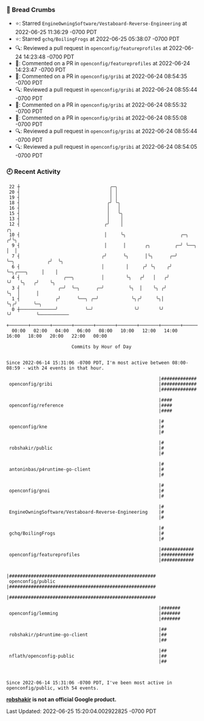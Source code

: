 ### 🍞 Bread Crumbs

 * ⭐️: Starred `EngineOwningSoftware/Vestaboard-Reverse-Engineering` at 2022-06-25 11:36:29 -0700 PDT
 * ⭐️: Starred `gchq/BoilingFrogs` at 2022-06-25 05:38:07 -0700 PDT
 * 🔍: Reviewed a pull request in  `openconfig/featureprofiles` at 2022-06-24 14:23:48 -0700 PDT
 * 💬: Commented on a PR in  `openconfig/featureprofiles` at 2022-06-24 14:23:47 -0700 PDT
 * 💬: Commented on a PR in  `openconfig/gribi` at 2022-06-24 08:54:35 -0700 PDT
 * 🔍: Reviewed a pull request in  `openconfig/gribi` at 2022-06-24 08:55:44 -0700 PDT
 * 💬: Commented on a PR in  `openconfig/gribi` at 2022-06-24 08:55:32 -0700 PDT
 * 💬: Commented on a PR in  `openconfig/gribi` at 2022-06-24 08:55:08 -0700 PDT
 * 🔍: Reviewed a pull request in  `openconfig/gribi` at 2022-06-24 08:55:44 -0700 PDT
 * 🔍: Reviewed a pull request in  `openconfig/gribi` at 2022-06-24 08:54:05 -0700 PDT

### 🕘 Recent Activity
```
 22 ┼                                 ╭─╮
 20 ┤                                 │ │
 19 ┤                                 │ │
 18 ┤                                ╭╯ ╰╮
 16 ┤                                │   │
 15 ┤                                │   ╰╮
 13 ┤                                │    │
 12 ┤                               ╭╯    │                                           ╭╮
 10 ┤                               │     ╰╮                    ╭─╮                  ╭╯╰╮
  9 ┤                               │      │       ╭╮         ╭─╯ ╰──╮               │  │
  7 ┤                              ╭╯      ╰╮      │╰╮      ╭─╯      ╰─╮            ╭╯  ╰╮
  6 ┤                              │        │     ╭╯ ╰╮    ╭╯          ╰─╮╭───╮     │    │
  4 ┤                ╭──╮          │        ╰╮   ╭╯   │   ╭╯             ╰╯   ╰╮   ╭╯    ╰╮
  3 ┤              ╭─╯  ╰─╮      ╭─╯         ╰╮  │    ╰╮ ╭╯                    ╰╮  │      │
  1 ┤             ╭╯      ╰──╮ ╭─╯            ╰╮╭╯     ╰╮│                      ╰╮╭╯      ╰─╮
  0 ┼─────────────╯          ╰─╯               ╰╯       ╰╯                       ╰╯         ╰───────────
    +───────+───────+───────+───────+───────+───────+───────+───────+───────+───────+───────+───────+────
  00:00   02:00   04:00   06:00   08:00   10:00   12:00   14:00   16:00   18:00   20:00   22:00   00:00   

						Commits by Hour of Day


Since 2022-06-14 15:31:06 -0700 PDT, I'm most active between 08:00-08:59 - with 24 events in that hour.

```



```
                                                        |#############
 openconfig/gribi                                       |#############
                                                        |#############

                                                        |####
 openconfig/reference                                   |####
                                                        |####

                                                        |#
 openconfig/kne                                         |#
                                                        |#

                                                        |#
 robshakir/public                                       |#
                                                        |#

                                                        |#
 antoninbas/p4runtime-go-client                         |#
                                                        |#

                                                        |#
 openconfig/gnoi                                        |#
                                                        |#

                                                        |#
 EngineOwningSoftware/Vestaboard-Reverse-Engineering    |#
                                                        |#

                                                        |#
 gchq/BoilingFrogs                                      |#
                                                        |#

                                                        |############
 openconfig/featureprofiles                             |############
                                                        |############

                                                        |######################################################
 openconfig/public                                      |######################################################
                                                        |######################################################

                                                        |#######
 openconfig/lemming                                     |#######
                                                        |#######

                                                        |##
 robshakir/p4runtime-go-client                          |##
                                                        |##

                                                        |##
 nflath/openconfig-public                               |##
                                                        |##



Since 2022-06-14 15:31:06 -0700 PDT, I've been most active in openconfig/public, with 54 events.

```
**[robshakir](mailto:robjs@google.com) is not an official Google product.**  


Last Updated: 2022-06-25 15:20:04.002922825 -0700 PDT
